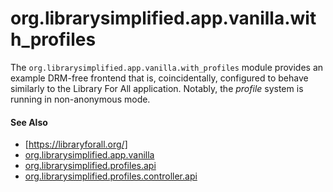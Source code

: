 org.librarysimplified.app.vanilla.with_profiles
===

The `org.librarysimplified.app.vanilla.with_profiles` module provides
an example DRM-free frontend that is, coincidentally, configured to
behave similarly to the Library For All application. Notably, the
_profile_ system is running in non-anonymous mode.

#### See Also

* [https://libraryforall.org/]
* [org.librarysimplified.app.vanilla](../simplified-app-vanilla/README.md)
* [org.librarysimplified.profiles.api](../simplified-profiles-api/README.md)
* [org.librarysimplified.profiles.controller.api](../simplified-profiles-controller-api/README.md)

